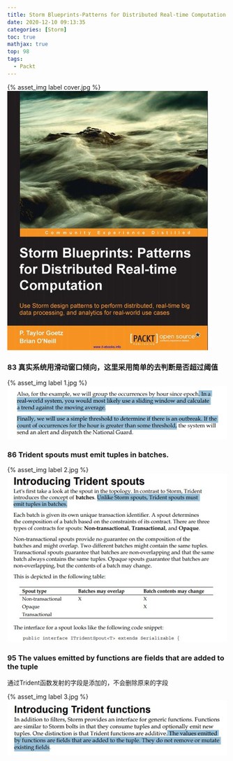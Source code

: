 ```yaml
---
title: Storm Blueprints-Patterns for Distributed Real-time Computation
date: 2020-12-10 09:13:35
categories: [Storm]
toc: true
mathjax: true
top: 98
tags:
  - Packt
---
```


{% asset_img label cover.jpg %}
![](Storm-Blueprints-Patterns-for-Distributed-Real-time-Computation/cover.jpg)
<!-- more -->

### 83 真实系统用滑动窗口倾向，这里采用简单的去判断是否超过阈值

{% asset_img label 1.jpg %}
![](Storm-Blueprints-Patterns-for-Distributed-Real-time-Computation/1.jpg)

### 86  Trident spouts must emit tuples in batches.

{% asset_img label 2.jpg %}
![](Storm-Blueprints-Patterns-for-Distributed-Real-time-Computation/2.jpg)

### 95 The values emitted by functions are fields that are added to the tuple

通过Trident函数发射的字段是添加的，不会删除原来的字段

{% asset_img label 3.jpg %}
![](Storm-Blueprints-Patterns-for-Distributed-Real-time-Computation/3.jpg)